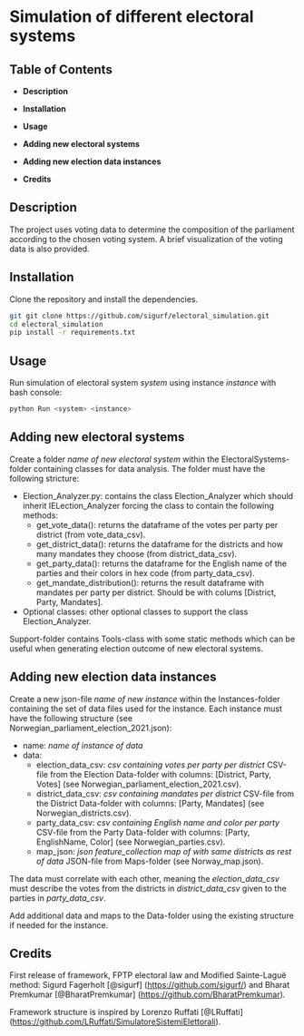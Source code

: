 
# Simulation of different electoral systems


## Table of Contents

- **Description**
- **Installation**
- **Usage**
- **Adding new electoral systems**
- **Adding new election data instances**

- **Credits**


## Description

The project uses voting data to determine the composition of the parliament according to the chosen voting system. A brief visualization of the voting data is also provided.


## Installation

Clone the repository and install the dependencies.

```bash
git git clone https://github.com/sigurf/electoral_simulation.git
cd electoral_simulation
pip install -r requirements.txt
```


## Usage

Run simulation of electoral system *system* using instance *instance* with bash console:

```bash
python Run <system> <instance>
``` 


## Adding new electoral systems

Create a folder *name of new electoral system* within the ElectoralSystems-folder containing classes for data analysis. The folder must have the following stricture:
+ Election_Analyzer.py: contains the class Election_Analyzer which should inherit IELection_Analyzer forcing the class to contain the following methods:
    + get_vote_data():  returns the dataframe of the votes per party per district (from vote_data_csv).
    + get_district_data(): returns the dataframe for the districts and how many mandates they choose (from district_data_csv).
    + get_party_data(): returns the dataframe for the English name of the parties and their colors in hex code (from party_data_csv).
    + get_mandate_distribution(): returns the result dataframe with mandates per party per district. Should be with colums [District, Party, Mandates].
+ Optional classes: other optional classes to support the class Election_Analyzer.

Support-folder contains Tools-class with some static methods which can be useful when generating election outcome of new electoral systems.


## Adding new election data instances 

Create a new json-file *name of new instance* within the Instances-folder containing the set of data files used for the instance. Each instance must have the following structure (see Norwegian_parliament_election_2021.json):
+ name: *name of instance of data*
+ data:
    + election_data_csv: *csv containing votes per party per district* CSV-file from the Election Data-folder with columns: [District, Party, Votes] (see Norwegian_parliament_election_2021.csv).
    + district_data_csv: *csv containing mandates per district* CSV-file from the District Data-folder with columns: [Party, Mandates] (see Norwegian_districts.csv).
    + party_data_csv: *csv containing English name and color per party* CSV-file from the Party Data-folder with columns: [Party, EnglishName, Color] (see Norwegian_parties.csv).
    + map_json: *json feature_collection map of with same districts as rest of data* JSON-file from Maps-folder (see Norway_map.json).

The data must correlate with each other, meaning the *election_data_csv* must describe the votes from the districts in *district_data_csv* given to the parties in *party_data_csv*.

Add additional data and maps to the Data-folder using the existing structure if needed for the instance.


## Credits

First release of framework, FPTP electoral law and Modified Sainte-Laguë method: Sigurd Fagerholt [@sigurf] (https://github.com/sigurf/) and Bharat Premkumar [@BharatPremkumar] (https://github.com/BharatPremkumar).

Framework structure is inspired by Lorenzo Ruffati [@LRuffati] (https://github.com/LRuffati/SimulatoreSistemiElettorali).